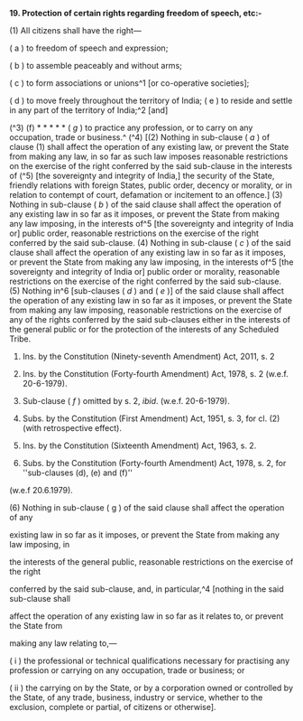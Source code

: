 **19. Protection of certain rights regarding freedom of speech, etc:-** 

(1) All citizens shall have the right—

( a ) to freedom of speech and expression;

( b ) to assemble peaceably and without arms;

( c ) to form associations or unions^1 [or co-operative societies];

( d ) to move freely throughout the territory of India; ( e ) to reside and settle in any part of the territory of India;^2 [and]

(^3) (f) * * * * * ( _g_ ) to practice any profession, or to carry on any occupation, trade or business.^ (^4) [(2) Nothing in sub-clause ( _a_ ) of clause (1) shall affect the operation of any existing law, or prevent the State from making any law, in so far as such law imposes reasonable restrictions on the exercise of the right conferred by the said sub-clause in the interests of (^5) [the sovereignty and integrity of India,] the security of the State, friendly relations with foreign States, public order, decency or morality, or in relation to contempt of court, defamation or incitement to an offence.] (3) Nothing in sub-clause ( _b_ ) of the said clause shall affect the operation of any existing law in so far as it imposes, or prevent the State from making any law imposing, in the interests of^5 [the sovereignty and integrity of India or] public order, reasonable restrictions on the exercise of the right conferred by the said sub-clause. (4) Nothing in sub-clause ( _c_ ) of the said clause shall affect the operation of any existing law in so far as it imposes, or prevent the State from making any law imposing, in the interests of^5 [the sovereignty and integrity of India or] public order or morality, reasonable restrictions on the exercise of the right conferred by the said sub-clause. (5) Nothing in^6 [sub-clauses ( _d_ ) and ( _e_ )] of the said clause shall affect the operation of any existing law in so far as it imposes, or prevent the State from making any law imposing, reasonable restrictions on the exercise of any of the rights conferred by the said sub-clauses either in the interests of the general public or for the protection of the interests of any Scheduled Tribe.

1. Ins. by the Constitution (Ninety-seventh Amendment) Act, 2011, s. 2

2. Ins. by the Constitution (Forty-fourth Amendment) Act, 1978, s. 2 (w.e.f. 20-6-1979).

3. Sub-clause ( _f_ ) omitted by s. 2, _ibid_. (w.e.f. 20-6-1979).

4. Subs. by the Constitution (First Amendment) Act, 1951, s. 3, for cl. (2) (with retrospective effect).

5. Ins. by the Constitution (Sixteenth Amendment) Act, 1963, s. 2.

6. Subs. by the Constitution (Forty-fourth Amendment) Act, 1978, s. 2, for ''sub-clauses (d), (e) and (f)''

(w.e.f 20.6.1979).


(6) Nothing in sub-clause ( g ) of the said clause shall affect the operation of any

existing law in so far as it imposes, or prevent the State from making any law imposing, in

the interests of the general public, reasonable restrictions on the exercise of the right

conferred by the said sub-clause, and, in particular,^4 [nothing in the said sub-clause shall

affect the operation of any existing law in so far as it relates to, or prevent the State from

making any law relating to,—

( i ) the professional or technical qualifications necessary for practising any profession or carrying on any occupation, trade or business; or

( ii ) the carrying on by the State, or by a corporation owned or controlled by the State, of any trade, business, industry or service, whether to the exclusion, complete or partial, of citizens or otherwise].
